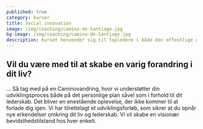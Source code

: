 ```yaml
---
published: true
category: kurser
title: Social innovation
image: /img/coaching/camino-de-Santiago.jpg
bg-image: /img/coaching/camino-de-Santiago.jpg
description: Kurset henvender sig til topledere i både den offentlige og private sektor, der har ansvar og fokus på strategiudvikling igennem social innovation. Rammen for kurset er El Camino i Nordspanien.
---
```


## Vil du være med til at skabe en varig forandring i dit liv?

… Så tag med på en Caminovandring, hvor vi understøtter din udviklingsproces både på det personlige plan såvel som i forhold til dit lederskab. Det bliver en enestående oplevelse, der ikke kommer til at forlade dig igen. Vi har tilrettelagt et udviklingsforløb, som sikrer at du opnår nye erkendelser omkring dit liv og lederskab. Vi vil skabe en visionær bevidsthedstilstand hos hver enkelt.

